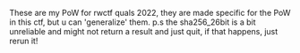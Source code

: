 These are my PoW for rwctf quals 2022, they are made specific for the PoW in this ctf, but u can 'generalize' them.
p.s the sha256_26bit is a bit unreliable and might not return a result and just quit, if that happens, just rerun it!
<!-- _4nd_h1dd3n_th1ng5}
